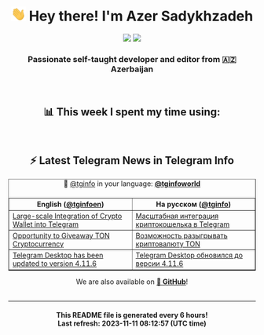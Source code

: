 <div align="center">
	<div>
		<h1>
      <img src="./assets/hi.gif" width="30px"> Hey there! I'm Azer Sadykhzadeh
    </h1>
    <img height="18" src="https://komarev.com/ghpvc/?username=sadykhzadeh&label=Views&color=2081c1&style=flat-square" />
		<a href="https://wakatime.com/Azer"> <img height="18" src="https://wakatime.com/badge/user/f80ae27a-c328-426f-a381-bc84136e2dd6.svg" /> </a>
    <h3>
      Passionate self-taught developer and editor from 🇦🇿 Azerbaijan
    </h3>
  </div>
  <br>

<h2>📊 This week I spent my time using:</h2>

<!--START_SECTION:waka-->
<!--END_SECTION:waka-->

<br>

<h2>⚡️ Latest Telegram News in Telegram Info</h2>
  <table border>
		<tr>
			<th width="50%">English (<a href="https://t.me/tginfoen">@tginfoen</a>)</th>
			<th>На русском (<a href="https://t.me/tginfo">@tginfo</a>)</th>
		</tr>
		<caption>🚩 <a href="https://t.me/tginfo">@tginfo</a> in your language: <a href="https://t.me/tginfoworld"><b>@tginfoworld</b></a><caption/>
  <tr><td><a href="https://t.me/tginfoen/1781">Large-scale Integration of Crypto Wallet into Telegram</a></td>
    <td><a href="https://t.me/tginfo/3840">Масштабная интеграция криптокошелька в Telegram</a></td></tr><tr><td><a href="https://t.me/tginfoen/1780">Opportunity to Giveaway TON Cryptocurrency</a></td>
    <td><a href="https://t.me/tginfo/3839">Возможность разыгрывать криптовалюту TON</a></td></tr><tr><td><a href="https://t.me/tginfoen/1779">Telegram Desktop has been updated to version 4.11.6</a></td>
    <td><a href="https://t.me/tginfo/3838">Telegram Desktop обновился до версии 4.11.6</a></td></tr>
</table>
We are also available on <a href="https://github.com/tginfo"><b>🐙 GitHub</b></a>!
</div>

<br>
<hr>
<h4 align="center">This README file is generated <b>every 6 hours</b>!</br>Last refresh: <b>2023-11-11 08:12:57 (UTC time)</b></h4>

